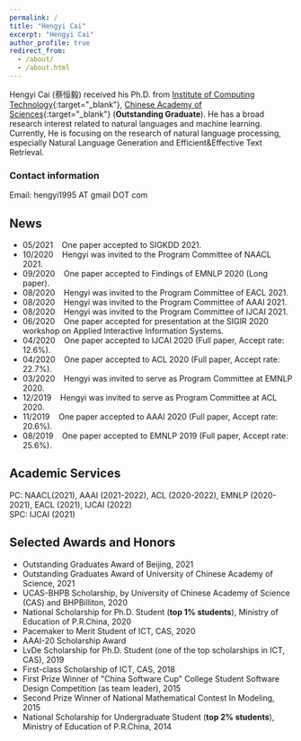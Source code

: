 ```yaml
---
permalink: /
title: "Hengyi Cai"
excerpt: "Hengyi Cai"
author_profile: true
redirect_from: 
  - /about/
  - /about.html
---
```


Hengyi Cai (蔡恒毅) received his Ph.D. from [Institute of Computing Technology](http://www.ict.ac.cn){:target="_blank"}, [Chinese Academy of Sciences](https://www.ucas.ac.cn){:target="_blank"} (**Outstanding Graduate**).
He has a broad research interest related to natural languages and machine learning.
Currently, He is focusing on the research of natural language processing, especially Natural Language Generation and Efficient&Effective Text Retrieval.  
<!-- He is proud to have collaborated with [Dr. Hongshen Chen](https://www.chenhongshen.com/) from JD.com, and [Dr. Dawei Yin](http://www.yindawei.com/) from Baidu inc.. -->

<!-- **Advertisement: I am expected to graduate in Jun. 2021, and I'm now actively looking for a NLP-related position in either academia or industry.** -->

<!-- Curriculum vitae is available upon request. -->

### Contact information

Email: hengyi1995 AT gmail DOT com  
<!-- WeChat: hengyi-cai -->

## News
- 05/2021 &nbsp;&nbsp; One paper accepted to SIGKDD 2021.  
- 10/2020 &nbsp;&nbsp; Hengyi was invited to the Program Committee of NAACL 2021.  
- 09/2020 &nbsp;&nbsp; One paper accepted to Findings of EMNLP 2020 (Long paper).  
- 08/2020 &nbsp;&nbsp; Hengyi was invited to the Program Committee of EACL 2021.  
- 08/2020 &nbsp;&nbsp; Hengyi was invited to the Program Committee of AAAI 2021.  
- 08/2020 &nbsp;&nbsp; Hengyi was invited to the Program Committee of IJCAI 2021.  
- 06/2020 &nbsp;&nbsp; One paper accepted for presentation at the SIGIR 2020 workshop on Applied Interactive Information Systems.  
- 04/2020 &nbsp;&nbsp; One paper accepted to IJCAI 2020 (Full paper, Accept rate: 12.6%).  
- 04/2020 &nbsp;&nbsp; One paper accepted to ACL 2020 (Full paper, Accept rate: 22.7%).  
- 03/2020 &nbsp;&nbsp; Hengyi was invited to serve as Program Committee at EMNLP 2020.  
- 12/2019 &nbsp;&nbsp; Hengyi was invited to serve as Program Committee at ACL 2020.  
- 11/2019 &nbsp;&nbsp; One paper accepted to AAAI 2020 (Full paper, Accept rate: 20.6%).  
- 08/2019 &nbsp;&nbsp; One paper accepted to EMNLP 2019 (Full paper, Accept rate: 25.6%).  

## Academic Services

PC: NAACL(2021), AAAI (2021-2022), ACL (2020-2022), EMNLP (2020-2021), EACL (2021), IJCAI (2022)  
SPC: IJCAI (2021)  

## Selected Awards and Honors

- Outstanding Graduates Award of Beijing, 2021  
- Outstanding Graduates Award of University of Chinese Academy of Science, 2021  
- UCAS-BHPB Scholarship, by University of Chinese Academy of Science (CAS) and BHPBilliton, 2020  
- National Scholarship for Ph.D. Student (**top 1% students**), Ministry of Education of P.R.China, 2020  
- Pacemaker to Merit Student of ICT, CAS, 2020  
- AAAI-20 Scholarship Award  
- LvDe Scholarship for Ph.D. Student (one of the top scholarships in ICT, CAS), 2019  
- First-class Scholarship of ICT, CAS, 2018  
- First Prize Winner of "China Software Cup" College Student Software Design Competition (as team leader), 2015  
- Second Prize Winner of National Mathematical Contest In Modeling, 2015  
- National Scholarship for Undergraduate Student (**top 2% students**), Ministry of Education of P.R.China, 2014  

<!-- ## Useful Links
- [Research tips](http://www.ifs.tuwien.ac.at/~silvia/research-tips/){:target="_blank"} by Sylvia Miksch.
<<<<<<< HEAD
- [You and your research](http://www.cs.virginia.edu/~robins/YouAndYourResearch.html){:target="_blank"}. -->
